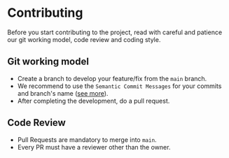 # Contributing
Before you start contributing to the project, read with careful and patience our git working model, code review and coding style.

## Git working model
- Create a branch to develop your feature/fix from the ```main``` branch.
- We recommend to use the ```Semantic Commit Messages``` for your commits and branch's name ([see more](https://gist.github.com/joshbuchea/6f47e86d2510bce28f8e7f42ae84c716)).
- After completing the development, do a pull request.

## Code Review
- Pull Requests are mandatory to merge into ```main```.
- Every PR must have a reviewer other than the owner.
